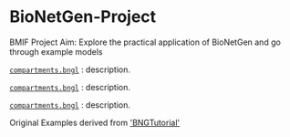 # BioNetGen-Project

BMIF Project Aim:
Explore the practical application of  BioNetGen and go through example models

[`compartments.bngl`](examples/compartments.bngl)
: description.

[`compartments.bngl`](examples/compartments.bngl)
: description.

[`compartments.bngl`](examples/compartments.bngl)
: description.

Original Examples derived from ['BNGTutorial'](https://github.com/RuleWorld/BNGTutorial/blob/master/README.md)
